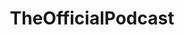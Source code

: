 ---
title: TheOfficialPodcast
crosslinks:
- AskReddit
- hmmm
- jerma985
- WTF
- dankmemes
- LivestreamFail
- furry_irl
- funhaus
- GetMotivated
---